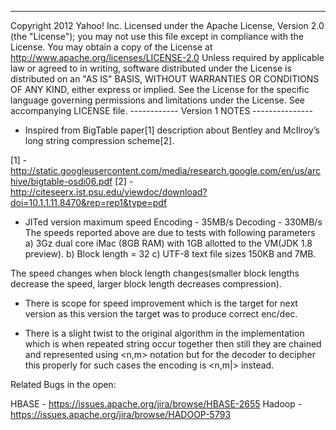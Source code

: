 -----------------------------------------
Copyright 2012 Yahoo! Inc. Licensed under the Apache License, Version 2.0 (the "License"); 
you may not use this file except in compliance with the License. You may obtain a copy
 of the License at http://www.apache.org/licenses/LICENSE-2.0 Unless required by 
applicable law or agreed to in writing, software distributed under the License 
is distributed on an "AS IS" BASIS, WITHOUT WARRANTIES OR CONDITIONS OF ANY KIND, 
either express or implied. See the License for the specific language governing 
permissions and limitations under the License. See accompanying LICENSE file.
------------ Version 1 NOTES ---------------
- Inspired from BigTable paper[1] description about  Bentley and McIlroy’s long string compression scheme[2].

[1] - http://static.googleusercontent.com/media/research.google.com/en/us/archive/bigtable-osdi06.pdf
[2] - http://citeseerx.ist.psu.edu/viewdoc/download?doi=10.1.1.11.8470&rep=rep1&type=pdf


- JITed version maximum speed
	Encoding - 35MB/s
	Decoding - 330MB/s
 The speeds reported above are due to tests with following parameters
	a) 3Gz dual core iMac (8GB RAM) with 1GB allotted to the VM(JDK 1.8 preview).
	b) Block length = 32
	c) UTF-8 text file sizes 150KB and 7MB.

 The speed changes when block length changes(smaller block lengths decrease the speed, larger block length decreases compression).
- There is scope for speed improvement which is the target for next version as this version the target was to produce correct enc/dec.

- There is a slight twist to the original algorithm in the implementation which is when repeated string occur together then still they are chained and represented using <n,m> notation but for the decoder to decipher this properly for such cases the encoding is <n,m|> instead.

Related Bugs in the open:

HBASE  - https://issues.apache.org/jira/browse/HBASE-2655
Hadoop - https://issues.apache.org/jira/browse/HADOOP-5793
